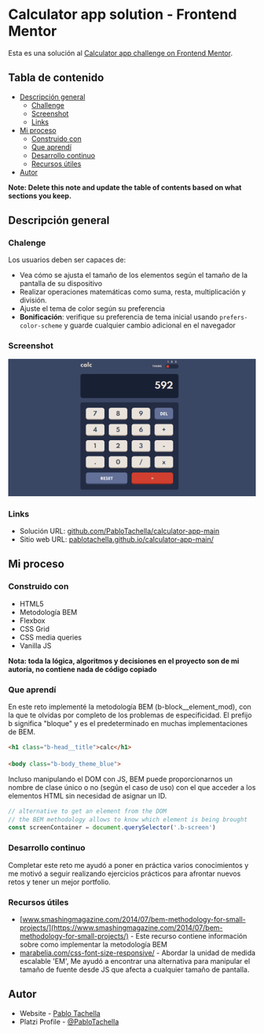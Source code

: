 # Calculator app solution - Frontend Mentor

Esta es una solución al [Calculator app challenge on Frontend Mentor](https://www.frontendmentor.io/challenges/calculator-app-9lteq5N29).

## Tabla de contenido

- [Descripción general](#descripción-general)
  - [Challenge](#challenge)
  - [Screenshot](#screenshot)
  - [Links](#links)
- [Mi proceso](#mi-proceso)
  - [Construido con](#construido-con)
  - [Que aprendí](#que-aprendí)
  - [Desarrollo continuo](#desarrollo-continuo)
  - [Recursos útiles](#recursos-útiles)
- [Autor](#autor)

**Note: Delete this note and update the table of contents based on what sections you keep.**

## Descripción general

### Chalenge

Los usuarios deben ser capaces de:

- Vea cómo se ajusta el tamaño de los elementos según el tamaño de la pantalla de su dispositivo
- Realizar operaciones matemáticas como suma, resta, multiplicación y división.
- Ajuste el tema de color según su preferencia
- **Bonificación**: verifique su preferencia de tema inicial usando `prefers-color-scheme` y guarde cualquier cambio adicional en el navegador

### Screenshot

![](./images/screenshot.png)

### Links

- Solución URL: [github.com/PabloTachella/calculator-app-main](https://github.com/PabloTachella/calculator-app-main)
- Sitio web URL: [pablotachella.github.io/calculator-app-main/](https://pablotachella.github.io/calculator-app-main/)

## Mi proceso

### Construido con

- HTML5
- Metodología BEM
- Flexbox
- CSS Grid
- CSS media queries
- Vanilla JS

**Nota: toda la lógica, algoritmos y decisiones en el proyecto son de mi autoría, no contiene nada de código copiado**

### Que aprendí

En este reto implementé la metodología BEM (b-block__element_mod), con la que te olvidas por completo de los problemas de especificidad.
El prefijo b significa "bloque" y es el predeterminado en muchas implementaciones de BEM.
```html
<h1 class="b-head__title">calc</h1>

<body class="b-body_theme_blue"> 
```
Incluso manipulando el DOM con JS, BEM puede proporcionarnos un nombre de clase único o no (según el caso de uso) con el que acceder a los elementos HTML sin necesidad de asignar un ID.

```js
// alternative to get an element from the DOM
// the BEM methodology allows to know which element is being brought
const screenContainer = document.querySelector('.b-screen')
```

### Desarrollo continuo

Completar este reto me ayudó a poner en práctica varios conocimientos y me motivó a seguir realizando ejercicios prácticos para afrontar nuevos retos y tener un mejor portfolio.

### Recursos útiles

- [www.smashingmagazine.com/2014/07/bem-methodology-for-small-projects/](https://www.smashingmagazine.com/2014/07/bem-methodology-for-small-projects/) - Este recurso contiene información sobre como implementar la metodología BEM
- [marabelia.com/css-font-size-responsive/](https://marabelia.com/css-font-size-responsive/) - Abordar la unidad de medida escalable 'EM', Me ayudó a encontrar una alternativa para manipular el tamaño de fuente desde JS que afecta a cualquier tamaño de pantalla.

## Autor

- Website - [Pablo Tachella](https://pablotachella.github.io/)
- Platzi Profile - [@PabloTachella](https://platzi.com/p/tachella/)
